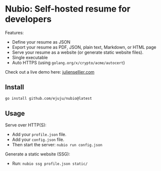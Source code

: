# Nubio: Self-hosted resume for developers

Features:
- Define your resume as JSON
- Export your resume as PDF, JSON, plain text, Markdown, or HTML page
- Serve your resume as a website (or generate static website files).
- Single executable
- Auto HTTPS (using `golang.org/x/crypto/acme/autocert`)

Check out a live demo here: [juliensellier.com](https://juliensellier.com)

## Install

```bash
go install github.com/ejuju/nubio@latest
```

## Usage

Serve over HTTP(S):
- Add your `profile.json` file.
- Add your `config.json` file.
- Then start the server: `nubio run config.json`

Generate a static website (SSG):
- Run: `nubio ssg profile.json static/`
